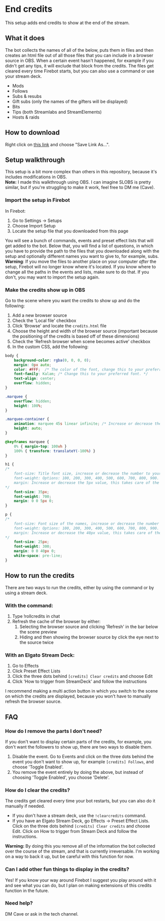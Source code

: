 # End credits

This setup adds end credits to show at the end of the stream.

## What it does
The bot collects the names of all of the below, puts them in files and then creates an html file out of all those files that you can include in a browser source in OBS. When a certain event hasn't happened, for example if you didn't get any tips, it will exclude that block from the credits. The files get cleared every time Firebot starts, but you can also use a command or use your stream deck.
- Mods
- Follows
- Subs & resubs
- Gift subs (only the names of the gifters will be displayed)
- Bits
- Tips (both Streamlabs and StreamElements)
- Hosts & raids

## How to download
Right click on [this link](https://github.com/CaveMobster/firebot-setups/blob/master/Credits/Credits.zip?raw=true) and choose "Save Link As...".

## Setup walkthrough
This setup is a bit more complex than others in this repository, because it's includes modifications in OBS.  
**Note:** I made this walkthrough using OBS. I can imagine SLOBS is pretty similar, but if you're struggling to make it work, feel free to DM me (Cave).

### Import the setup in Firebot
In Firebot:
1. Go to Settings -> Setups
2. Choose Import Setup
3.  Locate the setup file that you downloaded from this page

You will see a bunch of commands, events and preset effect lists that will get added to the bot. Below that, you will find a list of questions, in which you have to provide the path to the files that you downloaded along with the setup and optionally different names you want to give to, for example, subs.  
**Warning**: If you move the files to another place on your computer _after_ the setup, Firebot will no longer know where it's located. If you know where to change all the paths in the events and lists, make sure to do that. If you don't, you may want to import the setup again.

### Make the credits show up in OBS
Go to the scene where you want the credits to show up and do the following:
1. Add a new browser source
2. Check the 'Local file' checkbox
3. Click 'Browse' and locate the `credits.html` file
4. Choose the height and width of the browser source (important because the positioning of the credits is based off of these dimensions)
5. Check the 'Refresh browser when scene becomes active' checkbox
6. In the custom CSS, add the following:
```css
body { 
	background-color: rgba(0, 0, 0, 0); 
	margin: 0px auto; 
	color: #FFF;  /* The color of the font, change this to your preferred text color. */
	font-family: Kalam; /* Change this to your preferred font. */
	text-align: center; 
	overflow: hidden; 
}

.marquee {
	overflow: hidden;
	height: 100%;
}

.marquee-container {
	animation: marquee 45s linear infinite; /* Increase or decrease the 45s value to set how fast the text needs to scroll. */
	height: auto;
}

@keyframes marquee {
	0% { margin-top: 100vh }
	100% { transform: translateY(-100%) }
}

h1 { 
/*
	font-size: Title font size, increase or decrease the number to your liking.
	font-weight: Options: 100, 200, 300, 400, 500, 600, 700, 800, 900.
	margin: Increase or decrease the 5px value, this takes care of the space between the title and the names.
*/
	font-size: 35px;
	font-weight: 700;
	margin: 0 0 5px 0; 
}

p { 
/*
	font-size: Font size of the names, increase or decrease the number to your liking.
	font-weight: Options: 100, 200, 300, 400, 500, 600, 700, 800, 900.
	margin: Increase or decrease the 40px value, this takes care of the space between the blocks.
*/
	font-size: 25px;
	font-weight: 300;
	margin: 0 0 40px 0;
	white-space: pre-line;  
}
```

## How to run the credits
There are two ways to run the credits, either by using the command or by using a stream deck.

### With the command:
1. Type !rollcredits in chat
2. Refresh the cache of the browser by either:
    1. Selecting the browser source and clicking 'Refresh' in the bar below the scene preview
    2. Hiding and then showing the browser source by click the eye next to the source twice

### With an Elgato Stream Deck:
1. Go to Effects
2. Click Preset Effect Lists
3. Click the three dots behind `[credits] Clear credits` and choose Edit
4. Click 'How to trigger from StreamDeck' and follow the instructions

I recommend making a multi action button in which you switch to the scene on which the credits are displayed, because you won't have to manually refresh the browser source.


## FAQ

### How do I remove the parts I don't need?
If you don't want to display certain parts of the credits, for example, you don't want the followers to show up, there are two ways to disable them.
1. Disable the event. Go to Events and click on the three dots behind the event you don't want to show up, for example `[credits] Follows`, and choose 'Toggle Enabled'.
2. You remove the event entirely by doing the above, but instead of choosing 'Toggle Enabled', you choose 'Delete'.

### How do I clear the credits?
The credits get cleared every time your bot restarts, but you can also do it manually if needed. 
- If you don't have a stream deck, use the `!clearcredits` command.
- If you have an Elgato Stream Deck, go Effects -> Preset Effect Lists. Click on the three dots behind `[credits] Clear credits` and choose Edit. Click on How to trigger from Stream Deck and follow the instructions.

**Warning:** By doing this you remove all of the information the bot collected over the course of the stream, and that is currently irreversable. I'm working on a way to back it up, but be careful with this function for now.

### Can I add other fun things to display in the credits?

Yes! If you know your way around Firebot I suggest you play around with it and see what you can do, but I plan on making extensions of this credits function in the future.


### Need help?
DM Cave or ask in the tech channel.

